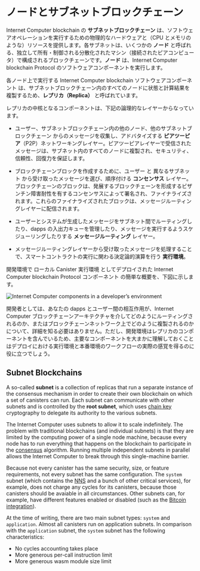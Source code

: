# ノードとサブネットブロックチェーン

Internet Computer blockchain の **サブネットブロックチェーン** は、ソフトウェアオペレーションを実行するための物理的なハードウェアと（CPU とメモリのような）リソースを提供します。各サブネットは、いくつかの **ノード** と呼ばれる、独立して所有・制御される分散化されたマシン（接続されたピアコンピュータ）で構成されるブロックチェーンです。**ノード** は、Internet Computer blockchain Protocol のソフトウェアコンポーネントを実行します。

各ノード上で実行する Internet Computer blockchain ソフトウェアコンポーネント は、サブネットブロックチェーン内のすべてのノードに状態と計算結果を複製するため、**レプリカ（Replica）** と呼ばれています。

レプリカの中核となるコンポーネントは、下記の論理的なレイヤーからなっています。

- ユーザー、サブネットブロックチェーン内の他のノード、他のサブネットブロックチェーン からのメッセージを収集し、アドバタイズする **ピアツーピア**（P2P）ネットワーキングレイヤー。ピアツーピアレイヤーで受信されたメッセージは、サブネット内のすべてのノードに複製され、セキュリティ、信頼性、回復力を保証します。

- ブロックチェーンブロックを作成するために、ユーザー と 異なるサブネット から受け取ったメッセージを選び、順序付ける **コンセンサス** レイヤー。ブロックチェーンのブロックは、発展するブロックチェーンを形成するビザンチン障害耐性を有するコンセンサスによって署名され、ファイナライズされます。これらのファイナライズされたブロックは、メッセージルーティングレイヤーに配信されます。

- ユーザーとシステムが生成したメッセージをサブネット間でルーティングしたり、dapps の入出力キューを管理したり、メッセージを実行するようスケジューリングしたりする **メッセージルーティング** レイヤー。

- メッセージルーティングレイヤーから受け取ったメッセージを処理することで、スマートコントラクトの実行に関わる決定論的演算を行う **実行環境**。

開発環境で ローカル Canister 実行環境 としてデプロイされた Internet Computer blockchain Protocol コンポーネント の簡単な概要を、下図に示します。

![Internet Computer components in a developer’s environment](_attachments/SDK-protocol-local-overview.svg)

開発者としては、あなたの dapps とユーザー間の相互作用が、Internet Computer ブロックチェーンアーキテクチャを介してどのようにルーティングされるのか、またはブロックチェーンネットワーク上でどのように複製されるのかについて、詳細を知る必要はありません。ただし、開発環境はレプリカのコンポーネントを含んでいるため、主要なコンポーネントを大まかに理解しておくことはデプロイにおける実行環境と本番環境のワークフローの実際の感覚を得るのに役に立つでしょう。

## Subnet Blockchains

A so-called **subnet** is a collection of replicas that run a separate instance of the consensus mechanism in order to create their own blockchain on which a set of canisters can run. Each subnet can communicate with other subnets and is controlled by the **root subnet**, which uses [chain key](../developer-docs/glossary.md#chain-key) cryptography to delegate its authority to the various subnets.

The Internet Computer uses subnets to allow it to scale indefinitely. The problem with traditional blockchains (and individual subnets) is that they are limited by the computing power of a single node machine, because every node has to run everything that happens on the blockchain to participate in the [consensus](../developer-docs/glossary.md#consensus) algorithm. Running multiple independent subnets in parallel allows the Internet Computer to break through this single-machine barrier.

Because not every canister has the same security, size, or feature requirements, not every subnet has the same configuration. The `system` subnet (which contains the [NNS](../developer-docs/glossary.md#network-nervous-system-nns) and a bunch of other critical services), for example, does not charge any cycles for its canisters, because those canisters should be avaiable in all circumstances. Other subnets can, for example, have different features enabled or disabled (such as the [Bitcoin integration](./bitcoin-integration.md)).

At the time of writing, there are two main subnet types: `system` and `application`. Almost all canisters run on application subnets. In comparison with the `application` subnet, the `system` subnet has the following characteristics:

- No cycles accounting takes place
- More generous per-call instruction limit
- More generous wasm module size limit

<!--
# Nodes and Subnet Blockchains

Internet Computer blockchain **subnet blockchains** provide physical hardware and resources—like CPU and memory—for performing software operations. Each subnet is a blockchain that consists of some number of decentralized, independently owned and controlled machines—connected peer computers called **nodes**—that run the software components of the Internet Computer blockchain protocol.

The Internet Computer blockchain software components that run on each node are called a **replica** because they replicate state and computation across all of the nodes in a subnet blockchain.

## Replica Architecture

The core components of a replica are organized into the following logical layers:

-   A **peer-to-peer** (P2P) networking layer that collects and advertises messages from users, from other nodes in its subnet blockchain, and from other subnet blockchains. Messages received by the peer-to-peer layer are replicated to all of the nodes in the subnet to ensure the security, reliability, and resiliency.

-   A **consensus** layer that selects and sequences messages received from users and from different subnets to create blockchain blocks that can be notarized and finalized by Byzantine Fault Tolerant Consensus forming the evolving blockchain. These finalized blocks are delivered to the message routing layer.

-   A **message routing** layer that routes user- and system-generated messages between subnets, manages the input and output queues for dapps, and schedules messages for execution.

-   An **execution environment** that calculates the deterministic computation involved in executing a smart contract by processes the messages it receives from the message routing layer.

The following diagram provides a simplified overview of the Internet Computer blockchain protocol components deployed as a local canister execution environment in a development environment.

![Internet Computer components in a developer’s environment](_attachments/SDK-protocol-local-overview.svg)

As a developer, it isn’t necessary to know the details about how your dapps and user interactions with your dapps are routed through the Internet Computer blockchain architecture or replicated on the blockchain network. However, a general understanding of the key components can be useful because the development environment includes the replica components to provide an execution environment for deployment and a realistic sense of the workflow for a production deployment.

## Subnet Blockchains

A so-called **subnet** is a collection of replicas that run a separate instance of the consensus mechanism in order to create their own blockchain on which a set of canisters can run. Each subnet can communicate with other subnets and is controlled by the **root subnet**, which uses [chain key](../developer-docs/glossary.md#chain-key) cryptography to delegate its authority to the various subnets.

The Internet Computer uses subnets to allow it to scale indefinitely. The problem with traditional blockchains (and individual subnets) is that they are limited by the computing power of a single node machine, because every node has to run everything that happens on the blockchain to participate in the [consensus](../developer-docs/glossary.md#consensus) algorithm. Running multiple independent subnets in parallel allows the Internet Computer to break through this single-machine barrier.

Because not every canister has the same security,  size, or feature requirements, not every subnet has the same configuration. The `system` subnet (which contains the [NNS](../developer-docs/glossary.md#network-nervous-system-nns) and a bunch of other critical services), for example, does not charge any cycles for its canisters, because those canisters should be available in all circumstances. Other subnets can, for example, have different features enabled or disabled (such as the Bitcoin integration.

At the time of writing, there are two main subnet types: `system` and `application`. Almost all canisters run on application subnets. In comparison with the `application` subnet, the `system` subnet has the following characteristics:
- No cycles accounting takes place
- More generous per-call instruction limit
- More generous wasm module size limit

-->
